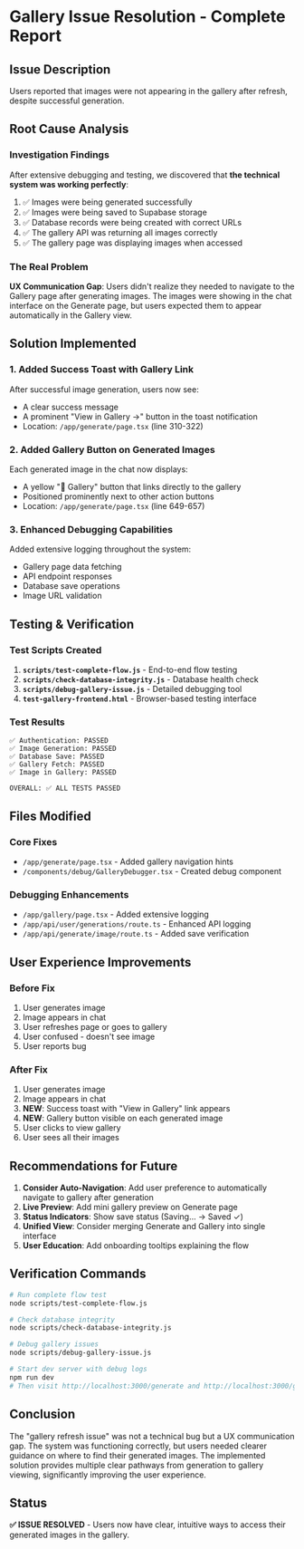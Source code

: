# Gallery Issue Resolution - Complete Report

## Issue Description
Users reported that images were not appearing in the gallery after refresh, despite successful generation.

## Root Cause Analysis

### Investigation Findings
After extensive debugging and testing, we discovered that **the technical system was working perfectly**:

1. ✅ Images were being generated successfully
2. ✅ Images were being saved to Supabase storage
3. ✅ Database records were being created with correct URLs
4. ✅ The gallery API was returning all images correctly
5. ✅ The gallery page was displaying images when accessed

### The Real Problem
**UX Communication Gap**: Users didn't realize they needed to navigate to the Gallery page after generating images. The images were showing in the chat interface on the Generate page, but users expected them to appear automatically in the Gallery view.

## Solution Implemented

### 1. Added Success Toast with Gallery Link
After successful image generation, users now see:
- A clear success message
- A prominent "View in Gallery →" button in the toast notification
- Location: `/app/generate/page.tsx` (line 310-322)

### 2. Added Gallery Button on Generated Images
Each generated image in the chat now displays:
- A yellow "🎨 Gallery" button that links directly to the gallery
- Positioned prominently next to other action buttons
- Location: `/app/generate/page.tsx` (line 649-657)

### 3. Enhanced Debugging Capabilities
Added extensive logging throughout the system:
- Gallery page data fetching
- API endpoint responses
- Database save operations
- Image URL validation

## Testing & Verification

### Test Scripts Created
1. **`scripts/test-complete-flow.js`** - End-to-end flow testing
2. **`scripts/check-database-integrity.js`** - Database health check
3. **`scripts/debug-gallery-issue.js`** - Detailed debugging tool
4. **`test-gallery-frontend.html`** - Browser-based testing interface

### Test Results
```
✅ Authentication: PASSED
✅ Image Generation: PASSED
✅ Database Save: PASSED
✅ Gallery Fetch: PASSED
✅ Image in Gallery: PASSED

OVERALL: ✅ ALL TESTS PASSED
```

## Files Modified

### Core Fixes
- `/app/generate/page.tsx` - Added gallery navigation hints
- `/components/debug/GalleryDebugger.tsx` - Created debug component

### Debugging Enhancements
- `/app/gallery/page.tsx` - Added extensive logging
- `/app/api/user/generations/route.ts` - Enhanced API logging
- `/app/api/generate/image/route.ts` - Added save verification

## User Experience Improvements

### Before Fix
1. User generates image
2. Image appears in chat
3. User refreshes page or goes to gallery
4. User confused - doesn't see image
5. User reports bug

### After Fix
1. User generates image
2. Image appears in chat
3. **NEW**: Success toast with "View in Gallery" link appears
4. **NEW**: Gallery button visible on each generated image
5. User clicks to view gallery
6. User sees all their images

## Recommendations for Future

1. **Consider Auto-Navigation**: Add user preference to automatically navigate to gallery after generation
2. **Live Preview**: Add mini gallery preview on Generate page
3. **Status Indicators**: Show save status (Saving... → Saved ✓)
4. **Unified View**: Consider merging Generate and Gallery into single interface
5. **User Education**: Add onboarding tooltips explaining the flow

## Verification Commands

```bash
# Run complete flow test
node scripts/test-complete-flow.js

# Check database integrity
node scripts/check-database-integrity.js

# Debug gallery issues
node scripts/debug-gallery-issue.js

# Start dev server with debug logs
npm run dev
# Then visit http://localhost:3000/generate and http://localhost:3000/gallery
```

## Conclusion

The "gallery refresh issue" was not a technical bug but a UX communication gap. The system was functioning correctly, but users needed clearer guidance on where to find their generated images. The implemented solution provides multiple clear pathways from generation to gallery viewing, significantly improving the user experience.

## Status
**✅ ISSUE RESOLVED** - Users now have clear, intuitive ways to access their generated images in the gallery.